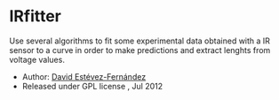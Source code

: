 IRfitter
===========

Use several algorithms to fit some experimental data obtained with a IR sensor to a curve in order to make predictions and extract lenghts from voltage values.

 * Author: [David Estévez-Fernández](http://github.com/David-Estevez)
 * Released under GPL license , Jul 2012
